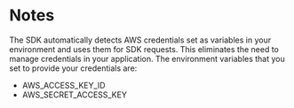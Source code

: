 # Notes

The SDK automatically detects AWS credentials set as variables in your environment and uses them for SDK requests. This eliminates the need to manage credentials in your application. The environment variables that you set to provide your credentials are:

* AWS_ACCESS_KEY_ID
* AWS_SECRET_ACCESS_KEY
